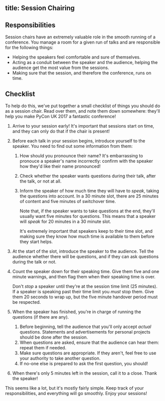 title: Session Chairing
---

## Responsibilities

Session chairs have an extremely valuable role in the smooth running of a conference. You manage a room for a given run of talks and are responsible for the following things:

* Helping the speakers feel comfortable and sure of themselves.
* Acting as a conduit between the speaker and the audience, helping the audience get the most value from the sessions.
* Making sure that the session, and therefore the conference, runs on time.

## Checklist

To help do this, we've put together a small checklist of things you should do as a session chair. Read over them, and note them down somewhere: they'll help you make PyCon UK 2017 a fantastic conference!

1. Arrive to your session early! It's important that sessions start on time, and they can only do that if the chair is present!
2. Before each talk in your session begins, introduce yourself to the speaker. You need to find out some information from them:
    1. How should you pronounce their name? It's embarrassing to pronouce a speaker's name incorrectly: confirm with the speaker how they'd like their name pronounced!
    2. Check whether the speaker wants questions during their talk, after the talk, or not at all.
    3. Inform the speaker of how much time they will have to *speak*, taking the questions into account. In a 30 minute slot, there are 25 minutes of content and five minutes of switchover time.

        Note that, if the speaker wants to take questions at the end, they'll usually want five minutes for questions. This means that a speaker will *speak* for 20 minutes in a 30 minute slot.

        It's extremely important that speakers keep to their time slot, and making sure they know how much time is available to them before they start helps.
3. At the start of the slot, introduce the speaker to the audience. Tell the audience whether there will be questions, and if they can ask questions during the talk or not.
4. Count the speaker down for their speaking time. Give them five and one minute warnings, and then flag them when their speaking time is over.

    Don't *stop* a speaker until they're at the session time limit (25 minutes). If a speaker is speaking past their time limit you *must* stop them. Give them 20 seconds to wrap up, but the five minute handover period must be respected.
5. When the speaker has finished, you're in charge of running the questions (if there are any).
    1. Before beginning, tell the audience that you'll only accept *actual* questions. Statements and advertisements for personal projects should be done after the session.
    2. When questions are asked, ensure that the audience can hear them: repeat them if needed.
    3. Make sure questions are appropriate. If they aren't, feel free to use your authority to take another question.
    4. If no-one else is prepared to ask the first question, you should!
6. When there's only 5 minutes left in the session, call it to a close. Thank the speaker!

This seems like a lot, but it's mostly fairly simple. Keep track of your responsibilities, and everything will go smoothly. Enjoy your sessions!

